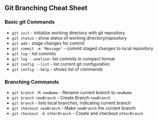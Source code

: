 ## Git Branching Cheat Sheet

### Basic git Commands
* `git init` - initialize working directory with git repository
* `git status` - show status of working directory/repository
* `git add` - stage changes for commit
* `git commit -m "Message"` - commit staged changes to local repository
* `git log` - list commits
* `git log --oneline`- list commits in compact format
* `git config --list` - list current git configuration
* `git config --help` - shows list of commands

### Branching Commands
* `git branch -M newName` - Rename current branch to `newName`
* `git branch newBranch` - Create Branch `newBranch`
* `git branch` - lists local branches, indicating current branch
* `git checkout newBranch` - Make `newBranch` the current branch
* `git checkout -b otherBranch` - Create and checkout `otherBranch`

